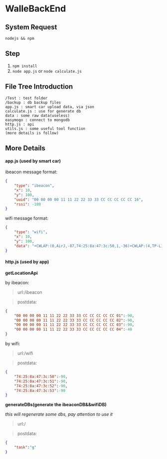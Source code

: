 # WalleBackEnd
## System Request
`nodejs && npm`
## Step
1. `npm install`
2. `node app.js` or `node calculate.js`

## File Tree Introduction
    /Test : test folder
    /backup : db backup files
    app.js : smart car upload data, via json
    calculate.js : use for generate db
    data : some raw data(useless)
    easymogo : connect to mongodb
    http.js : api
    utils.js : some useful tool function
    (more details is follow)
## More Details
#### app.js (used by smart car)
ibeacon message format:
```json
{
    "type": "ibeacon",
    "x": 10,
    "y": 100,
    "uuid": "00 00 00 00 11 11 22 22 33 33 CC CC CC CC CC 16",
    "rssi": -100
}
```
wifi message format:
```json
{
    "type": "wifi",
    "x": 10,
    "y": 100,
    "data": "+CWLAP:(0,AirJ,-87,74:25:8a:47:3c:50,1,-36)+CWLAP:(4,TP-LINK_7F0A,-90,ec:26:ca:43:7f:0a,1,-14)"
}
```
#### http.js (used by app)
**getLocationApi**

by ibeacon:
>url:/ibeacon

>postdata:

```json
{
    "00 00 00 00 11 11 22 22 33 33 CC CC CC CC CC 01":-90,
    "00 00 00 00 11 11 22 22 33 33 CC CC CC CC CC 02":-90,
    "00 00 00 00 11 11 22 22 33 33 CC CC CC CC CC 03":-90,
    "00 00 00 00 11 11 22 22 33 33 CC CC CC CC CC 04":-40
}
```
by wifi:
>url:/wifi

>postdata:

```json
{
    "74:25:8a:47:3c:50":-90,
    "74:25:8a:47:3c:51":-90,
    "74:25:8a:47:3c:52":-90,
    "74:25:8a:47:3c:53":-90
}
```
**generateDBs(generate the ibeaconDB&&wifiDB)**

*this will regenerate some dbs, pay attention to use it*
>url:/

>postdata:

```json
{
    "task":"g"
}
```